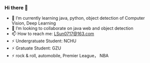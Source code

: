 ### Hi there 👋

- 🌱 I’m currently learning java, python, object detection of Computer Vision, Deep Learning
- 👯 I’m looking to collaborate on java web and object detection
- 📫 How to reach me: LSun0717@163.com
- ⚡ Undergratuate Student: NCHU
- ⚡ Gratuate Student: GZU
- ⚡ rock & roll, automobile, Premier League， NBA

<!--
**LSun0717/LSun0717** is a ✨ _special_ ✨ repository because its `README.md` (this file) appears on your GitHub profile.

Here are some ideas to get you started:

- 🌱 I’m currently learning java, python, object detection of Computer Vision, Deep Learning
- 👯 I’m looking to collaborate on java web and object detection
- 📫 How to reach me: LSun0717@163.com
- ⚡ Undergratuate Student: NCHU
- ⚡ Graduate Student: GZU
- ⚡ rock & roll, automobile, Premier League， NBA
-->
